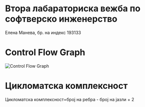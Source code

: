 # Втора лабараториска вежба по софтверско инженерство
 Елена Манева, бр. на индекс 193133
# Control Flow Graph
 
 ![Control Flow Graph](https://user-images.githubusercontent.com/80982916/120228300-21c7a580-c24b-11eb-948a-7a26877b57f7.png)

# Цикломатска комплексност
Цикломатска комплексност=број на ребра - број на јазли + 2
